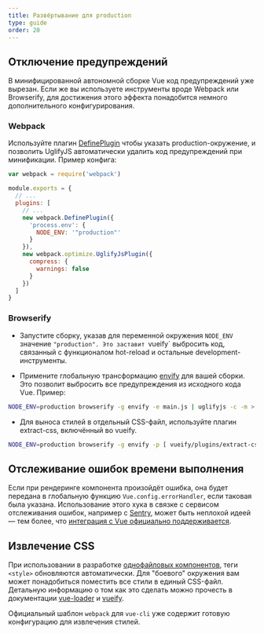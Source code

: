```yaml
---
title: Развёртывание для production
type: guide
order: 20
---
```


## Отключение предупреждений

В минифицированной автономной сборке Vue код предупреждений уже вырезан. Если же вы используете инструменты вроде Webpack или Browserify, для достижения этого эффекта понадобится немного дополнительного конфигурирования.

### Webpack

Используйте плагин [DefinePlugin](http://webpack.github.io/docs/list-of-plugins.html#defineplugin) чтобы указать production-окружение, и позволить UglifyJS автоматически удалить код предупреждений при минификации. Пример конфига:

``` js
var webpack = require('webpack')

module.exports = {
  // ...
  plugins: [
    // ...
    new webpack.DefinePlugin({
      'process.env': {
        NODE_ENV: '"production"'
      }
    }),
    new webpack.optimize.UglifyJsPlugin({
      compress: {
        warnings: false
      }
    })
  ]
}
```

### Browserify

- Запустите сборку, указав для переменной окружения `NODE_ENV` значение `"production". Это заставит `vueify` выбросить код, связанный с функционалом hot-reload и остальные development-инструменты.

- Примените глобальную трансформацию [envify](https://github.com/hughsk/envify) для вашей сборки. Это позволит выбросить все предупреждения из исходного кода Vue. Пример:


``` bash
NODE_ENV=production browserify -g envify -e main.js | uglifyjs -c -m > build.js
```

- Для выноса стилей в отдельный CSS-файл, используйте плагин extract-css, включённый во vueify.

``` bash
NODE_ENV=production browserify -g envify -p [ vueify/plugins/extract-css -o build.css ] -e main.js | uglifyjs -c -m > build.js
```

## Отслеживание ошибок времени выполнения

Если при рендеринге компонента произойдёт ошибка, она будет передана в глобальную функцию `Vue.config.errorHandler`, если таковая была указана. Использование этого хука в связке с сервисом отслеживания ошибок, например с [Sentry](https://sentry.io), может быть неплохой идеей — тем более, что [интеграция с Vue официально поддерживается](https://sentry.io/for/vue/).

## Извлечение CSS

При использовании в разработке [однофайловых компонентов](./single-file-components.html), теги `<style>` обновляются автоматически. Для "боевого" окружения вам может понадобиться поместить все стили в единый CSS-файл. Детальную информацию о том как это сделать можно прочесть в документации [vue-loader](http://vue-loader.vuejs.org/en/configurations/extract-css.html) и [vueify](https://github.com/vuejs/vueify#css-extraction).

Официальный шаблон `webpack` для `vue-cli` уже содержит готовую конфигурацию для извлечения стилей.
